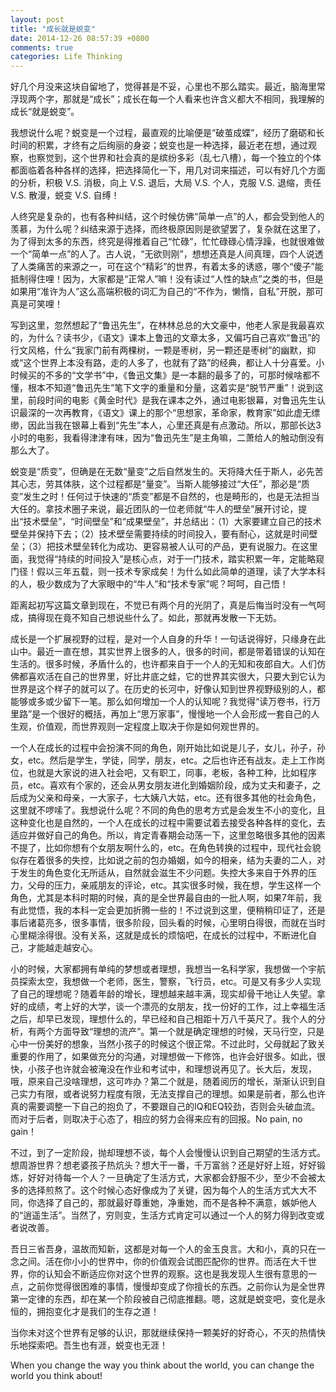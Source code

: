 ```yaml
---
layout: post
title: "成长就是蜕变"
date: 2014-12-26 08:57:39 +0800
comments: true
categories: Life Thinking
---
```

好几个月没来这块自留地了，觉得甚是不妥，心里也不那么踏实。最近，脑海里常浮现两个字，那就是“成长”；成长在每一个人看来也许含义都大不相同，我理解的成长“就是蜕变”。

我想说什么呢？蜕变是一个过程，最直观的比喻便是“破茧成蝶”，经历了磨砺和长时间的积累，才终有之后绚丽的身姿；蜕变也是一种选择，最近老在想，通过观察，也察觉到，这个世界和社会真的是缤纷多彩（乱七八槽），每一个独立的个体都面临着各种各样的选择，把选择简化一下，用几对词来描述，可以有好几个方面的分析，积极 V.S. 消极，向上 V.S. 退后，大局 V.S. 个人，克服 V.S. 退缩，责任 V.S. 散漫，蜕变 V.S. 自缚！
<!--more-->

人终究是复杂的，也有各种纠结，这个时候仿佛“简单一点”的人，都会受到他人的羡慕，为什么呢？纠结来源于选择，而终极原因则是欲望罢了，复杂就在这里了，为了得到太多的东西，终究是得推着自己“忙碌”，忙忙碌碌心情浮躁，也就很难做一个“简单一点”的人了。古人说，“无欲则刚”，想想还真是人间真理，四个人说透了人类痛苦的来源之一，可在这个“精彩”的世界，有着太多的诱惑，哪个“傻子”能抵制得住哩！因为，大家都是“正常人”嘛！没有读过“人性的缺点”之类的书，但是如果用“准许为人”这么高端积极的词汇为自己的“不作为，懒惰，自私”开脱，那可真是可笑哩！

写到这里，忽然想起了“鲁迅先生”，在林林总总的大文豪中，他老人家是我最喜欢的，为什么？读书少，《语文》课本上鲁迅的文章太多，又偏巧自己喜欢“鲁迅”的行文风格，什么“我家门前有两棵树，一颗是枣树，另一颗还是枣树”的幽默，抑或“这个世界上本没有路，走的人多了，也就有了路”的经典，都让人十分喜爱。小时候买的不多的“文学书”中，《鲁迅文集》是一本翻的最多了的，可那时候啥都不懂，根本不知道“鲁迅先生”笔下文字的重量和分量，这着实是“脱节严重”！说到这里，前段时间的电影《黄金时代》是我在课本之外，通过电影银幕，对鲁迅先生认识最深的一次再教育，《语文》课上的那个“思想家，革命家，教育家”如此虚无缥缈，因此当我在银幕上看到“先生”本人，心里还真是有点激动。所以，那部长达3小时的电影，我看得津津有味，因为“鲁迅先生”是主角嘛，二萧给人的触动倒没有那么大了。

蜕变是“质变”，但确是在无数“量变”之后自然发生的。天将降大任于斯人，必先苦其心志，劳其体肤，这个过程都是“量变”。当斯人能够接过“大任”，那必是“质变”发生之时！任何过于快速的“质变”都是不自然的，也是畸形的，也是无法担当大任的。拿技术圈子来说，最近团队的一位老师就“牛人的壁垒”展开讨论，提出“技术壁垒”，“时间壁垒”和“成果壁垒”，并总结出：（1）大家要建立自己的技术壁垒并保持下去；（2）技术壁垒需要持续的时间投入，要有耐心，这就是时间壁垒；（3）把技术壁垒转化为成功、更容易被人认可的产品，更有说服力。在这里面，我觉得“持续的时间投入”是核心点，对于一门技术，踏实积累一年，定能略窥门径！假以三年五载，则一技术专家成矣！为什么如此简单的道理，读了大学本科的人，极少数成为了大家眼中的“牛人”和“技术专家”呢？呵呵，自己悟！

距离起初写这篇文章到现在，不觉已有两个月的光阴了，真是后悔当时没有一气呵成，搞得现在竟不知自己想说些什么了。如此，那就再发散一下无妨。

成长是一个扩展视野的过程，是对一个人自身的升华！一句话说得好，只缘身在此山中。最近一直在想，其实世界上很多的人，很多的时间，都是带着错误的认知在生活的。很多时候，矛盾什么的，也许都来自于一个人的无知和夜郎自大。人们仿佛都喜欢活在自己的世界里，好比井底之蛙，它的世界其实很大，只要大到它认为世界是这个样子的就可以了。在历史的长河中，好像认知到世界视野级别的人，都能够或多或少留下一笔。那么如何增加一个人的认知呢？我觉得“读万卷书，行万里路”是一个很好的概括，再加上“思万家事”，慢慢地一个人会形成一套自己的人生观，价值观，而世界观则一定程度上取决于你是如何观世界的。

一个人在成长的过程中会扮演不同的角色，刚开始比如说是儿子，女儿，孙子，孙女，etc。然后是学生，学徒，同学，朋友，etc。之后也许还有战友。走上工作岗位，也就是大家说的进入社会吧，又有职工，同事，老板，各种工种，比如程序员，etc。喜欢有个家的，还会从男女朋友进化到婚姻阶段，成为丈夫和妻子，之后成为父亲和母亲，一大家子，七大姨八大姑，etc。还有很多其他的社会角色，这里就不啰嗦了。我想说什么呢？不同的角色的思考方式是会发生不小的变化，且这种变化也是自然的，一个人在成长的过程中需要试着去接受各种各样的变化，去适应并做好自己的角色。所以，肯定青春期会动荡一下，这里忽略很多其他的因素不提了，比如你想有个女朋友啊什么的，etc。在角色转换的过程中，现代社会貌似存在着很多的失控，比如说之前的包办婚姻，如今的相亲，结为夫妻的二人，对于发生的角色变化无所适从，自然就会滋生不少问题。失控大多来自于外界的压力，父母的压力，亲戚朋友的评论，etc。其实很多时候，我在想，学生这样一个角色，尤其是本科时期的时候，真的是全世界最自由的一批人啊，如果7年前，我有此觉悟，我的本科一定会更加折腾一些的！不过说到这里，便稍稍印证了，还是事后诸葛亮多，很多事情，很多阶段，回头看的时候，心里明白得很，而就在当时心里糊涂得很。没有关系，这就是成长的烦恼吧，在成长的过程中，不断进化自己，才能越走越安心。

小的时候，大家都拥有单纯的梦想或者理想，我想当一名科学家，我想做一个宇航员探索太空，我想做一个老师，医生，警察，飞行员，etc。可是又有多少人实现了自己的理想呢？随着年龄的增长，理想越来越丰满，现实却骨干地让人失望。拿好的成绩，考上好的大学，谈一个漂亮的女朋友，找一份好的工作，过上幸福生活之后，却早已发现，理想什么的，早已经和自己相距十万八千英尺了。我个人的分析，有两个方面导致“理想的流产”。第一个就是确定理想的时候，天马行空，只是心中一份美好的想象，当然小孩子的时候这个很正常。不过此时，父母就起了致关重要的作用了，如果做充分的沟通，对理想做一下修饰，也许会好很多。如此，很快，小孩子也许就会被淹没在作业和考试中，和理想说再见了。长大后，发现，哦，原来自己没啥理想，这可咋办？第二个就是，随着阅历的增长，渐渐认识到自己实力有限，或者说努力程度有限，无法支撑自己的理想。如果是前者，那么也许真的需要调整一下自己的抱负了，不要跟自己的IQ和EQ较劲，否则会头破血流。而对于后者，则取决于心态了，相应的努力会得来应有的回报。No pain, no gain！

不过，到了一定阶段，抛却理想不谈，每个人会慢慢认识到自己期望的生活方式。想周游世界？想老婆孩子热炕头？想大干一番，千万富翁？还是好好上班，好好锻炼，好好对待每一个人？一旦确定了生活方式，大家都会舒服不少，至少不会被太多的选择煎熬了。这个时候心态好像成为了关键，因为每个人的生活方式大大不同，你选择了自己的，那就最好尊重她，净重她，而不是各种不满意，嫉妒他人的“逍遥生活”。当然了，穷则变，生活方式肯定可以通过一个人的努力得到改变或者说改善。

吾日三省吾身，温故而知新，这都是对每一个人的金玉良言。大和小，真的只在一念之间。活在你小小的世界中，你的价值观会试图匹配你的世界。而活在大千世界，你的认知会不断适应你对这个世界的观察。这也是我发现人生很有意思的一点，之前你觉得很困难的事情，慢慢却变成了你擅长的东西。之前你认为是全世界第一定律的东西，却在某一个阶段被自己彻底推翻。嗯，这就是蜕变吧，变化是永恒的，拥抱变化才是我们的生存之道！

当你未对这个世界有足够的认识，那就继续保持一颗美好的好奇心，不灭的热情快乐地探索吧。吾生也有涯，蜕变也无涯！

When you change the way you think about the world, you can change the world you think about!
